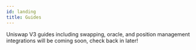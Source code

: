 ```yaml
---
id: landing
title: Guides
---
```


Uniswap V3 guides including swapping, oracle, and position management integrations will be coming soon, check back in later!